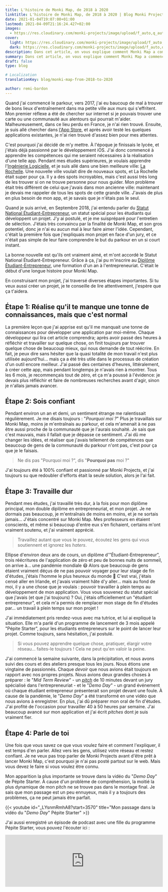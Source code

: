 ```yaml
---
title: L'histoire de Monki Map, de 2018 à 2020
linktitle: L'histoire de Monki Map, de 2018 à 2020 | Blog Monki Projects
date: 2021-01-04T19:07:00+01:00
lastmod: 2021-04-09T21:16:24.427+02:00
images:
  - https://res.cloudinary.com/monki-projects/image/upload/f_auto,q_auto,dpr_auto,w_auto/v1617994923/website/fr/uploads/articles/monki-map-de-2018-a-2020/cover-light
cover:
  light: https://res.cloudinary.com/monki-projects/image/upload/f_auto,q_auto,dpr_auto,w_auto/v1617994923/website/fr/uploads/articles/monki-map-de-2018-a-2020/cover-light
  dark: https://res.cloudinary.com/monki-projects/image/upload/f_auto,q_auto,dpr_auto,w_auto/v1617994923/website/fr/uploads/articles/monki-map-de-2018-a-2020/cover-dark
description: Dans cet article, on vous explique comment Monki Map a commencé, et comment on en est arrivé là. On vous dit aussi les bons et mauvais moments que l'on a dû traverser.
summary: Dans cet article, on vous explique comment Monki Map a commencé, et comment on en est arrivé là. On vous dit aussi les bons et mauvais moments que l'on a dû traverser.
draft: false
type: blog

# Localization
translationKey: blog/monki-map-from-2018-to-2020

author: remi-bardon
---
```


Quand j'ai commencé le parkour, vers 2017, j'ai eu baucoup de mal à trouver de bons lieux d'entraînement dans ma petite ville aux murs qui s'effritent. Mon premier réflexe a été de chercher sur internet si je pouvais trouver une carte ou une communauté aux alentours qui pourrait m'aider. Malheureusement, dans ce lieu perdu en France, je n'ai rien trouvé. Ensuite, je suis allé chercher dans [l'App Store](https://www.apple.com/fr/app-store/), et après avoir testé les quelques applications existantes, je n'ai rien trouvé d'assez bien pour mes attentes.

C'est pourquoi j'ai décidé de m'y mettre. À l'époque je finissais le lycée, et j'étais déjà passionné par le développement iOS. J'ai donc commencé à apprendre les compétences qui me seraient nécessaires à la réalisation d'une telle app. Pendant mes études supérieures, je voulais apprendre l'[Ingénierie Logicielle](https://fr.wikipedia.org/wiki/Génie_logiciel), et je suis allé dans une bien meilleure ville: [La Rochelle](https://goo.gl/maps/XuttxvPnTYuBwHkG7). Une nouvelle ville voulait dire de nouveaux spots, et La Rochelle était super pour ça. Il y a des spots incroyables, mais c'est aussi très long de les trouver si on ne trouve personne pour nous guider. Mon problème était très différent de celui que j'avais dans mon ancienne ville: maintenant je devais me rappeler de tous les spots de cette grande ville. J'avais de plus en plus besoin de mon app, et je savais que je n'étais pas le seul.

Quand je suis arrivé, en Septembre 2018, j'ai entendu parler du [Statut National Étudiant-Entrepreneur](https://www.service-public.fr/particuliers/vosdroits/F32313), un statut spécial pour les étudiants qui développent un projet. J'y ai postulé, et je me suispréparé pour l'entretien de sélection. J'étais très convaincu par la finalité de Monki Map, et son gros potentiel, donc je n'ai eu aucun mal à leur faire aimer l'idée. Cependant, c'était la première fois que j'expliquais mon projet en face d'un jury, et ce n'était pas simple de leur faire comprendre le but du parkour en un si court instant.

La bonne nouvelle est qu'ils ont vraiment aimé, et m'ont accordé le Statut National Étudiant-Entrepreneur. Grâce à ça, j'ai pu m'inscrire au [Diplôme Étudiant-Entrepreneur](https://www.gouvernement.fr/le-statut-national-etudiant-entrepreneur), une formation d'un an à l'entrepreneuriat. C'était le début d'une longue histoire pour Monki Map.

En construisant mon projet, j'ai traversé diverses étapes importantes. Si tu veux aussi créer un projet, je te conseille de lire attentivement, j'espère que ça t'aidera.

## Étape 1: Réalise qu'il te manque une tonne de connaissances, mais que c'est normal

La première leçon que j'ai apprise est qu'il me manquait une tonne de connaissances pour développer une application par moi-même. Chaque développeur qui lira cet article comprendra; après avoir passé des heures à réfléchir et travailler sur quelque chose, on finit toujours par trouver quelque chose de beaucoup mieux, qui nous demande de tout réécrire. En fait, je peux dire sans hésiter que la quasi totalité de mon travail n'est plus utilisée aujourd'hui… mais ça a été très utile dans le processus de création d'un outil encore meilleur. J'ai passé des centaines d'heures, littéralement, à créer cette app, mais pendant longtemps je n'avais rien à montrer. Tous les 6 mois, je recommençais tout de zéro, et ça m'a poussé à l'évidence: je devais plus réfléchir et faire de nombreuses recherches avant d'agir, sinon je n'allais jamais avancer.

## Étape 2: Sois confiant

Pendant environ un an et demi, un sentiment étrange me ralentissait régulièrement. Je me disais toujours : "*Pourquoi moi ?*" Plus je travaillais sur Monki Map, moins je m'entraînais au parkour, et cela m'amenait à ne pas être aussi proche de la communauté que je l'aurais souhaité. Je sais que c'est mauvais, mais il fallait que je dépasse ce sentiment. J'ai dû me changer les idées, et réaliser que j'avais tellement de compétences que beaucoup de gens de la communauté du parkour n'ont pas, c'est pour ça que je le faisais.

> Ne dis pas "Pourquoi moi ?", dis "**Pourquoi pas** moi ?"

J'ai toujours été à 100% confiant et passionné par Monki Projects, et j'ai toujours su que redoubler d'efforts était la seule solution, alors je l'ai fait.

## Étape 3: Travaille dur

Pendant mes études, j'ai travaillé très dur, à la fois pour mon diplôme principal, mon double diplôme en entrepreneuriat, et mon projet. Je ne dormais pas beaucoup, je m'entraînais de moins en moins, et je ne sortais jamais… J'étais concentré sur Monki Map. Mes professeurs en étaient conscients, et même si beaucoup d'entre eux s'en fichaient, certains m'ont vraiment soutenu, et j'ai vraiment apprécié.

> Travaillez autant que vous le pouvez, écoutez les gens qui vous soutiennent et ignorez les *haters*.

Ellipse d'environ deux ans de cours, un diplôme d'"Étudiant-Entrepreneur", trois réécritures de l'application de zéro et peu de bonnes nuits de sommeil, on arrive à… une pandémie mondiale 😷 Alors que beaucoup de gens étaient vraiment déçus de ne pas pouvoir voyager pour leur stage de fin d'études, j'étais l'homme le plus heureux du monde 🤩 C'est vrai, j'étais censé aller en Irlande, et j'avais vraiment hâte d'y aller… mais au fond de moi, il y a une chose que je voulais : pouvoir travailler à plein temps au développement de mon application. Vous vous souvenez du statut spécial que j'avais (et que j'ai toujours) ? Oui, j'étais officiellement un "étudiant entrepreneur", et cela m'a permis de remplacer mon stage de fin d'études par… un travail à plein temps sur mon projet !

J'ai immédiatement pris rendez-vous avec ma tutrice, et lui ai expliqué la situation. Elle m'a parlé d'un programme de lancement de 3 mois appelé "Pépite Starter", pour les étudiants entrepreneurs sur le point de lancer leur projet. Comme toujours, sans hésitation, j'ai postulé.

> Si vous pouvez apprendre quelque chose, pratiquer, élargir votre réseau… faites-le toujours ! Cela ne peut qu'en valoir la peine.

J'ai commencé la semaine suivante, dans la précipitation, et nous avons suivi des cours et des ateliers presque tous les jours. Nous étions une vingtaine de passionnés. Chaque *devoir* que nous avions était toujours en rapport avec nos propres projets. Nous avions deux grandes choses à préparer : le "*Mid Term Review*" - un [*pitch*](https://fr.wikipedia.org/wiki/Elevator_pitch) de 10 minutes devant un jury spécialisé dans l'entrepreneuriat - et le "*Demo Day*" - un grand événement où chaque étudiant entrepreneur présenterait son projet devant une foule. À cause de la pandémie, le "*Demo Day*" a été transformé en une vidéo que nous avions à enregistrer. En plus, j'ai dû préparer mon oral de fin d'études. J'ai profité de l'occasion pour travailler 40 à 50 heures par semaine. J'ai beaucoup avancé sur mon application et j'ai écrit *pitches* dont je suis vraiment fier.

## Étape 4: Parle de toi

Une fois que vous savez ce que vous voulez faire et comment l'expliquer, il est temps d'en parler. Allez vers les gens, utilisez votre réseau et restez confiant. Je ne veux pas trop parler de Monki Projects avant d'être prêt à lancer Monki Map, c'est pourquoi je n'ai pas posté partout sur le web. Mais vous devez le faire si vous voulez être connu.

Mon apparition la plus importante se trouve dans la vidéo du "*Demo Day*" de Pépite Starter. À cause d'un problème de compréhension, la moitié la plus dynamique de mon pitch ne se trouve pas dans le montage final. Je sais que mon passage est un peu ennuyeux, mais il y a toujours des problèmes, ça ne peut jamais être parfait.

{{< youtube id="_LYsnmRmhA8?start=3570" title="Mon passage dans la vidéo du \"*Demo Day*\" Pépite Starter" >}}

J'ai aussi enregistré un épisode de podcast avec une fille du programme Pépite Starter, vous pouvez l'écouter ici :

<iframe width="100%" height="166" scrolling="no" frameborder="no" allow="autoplay" src="https://w.soundcloud.com/player/?url=https%3A//api.soundcloud.com/tracks/815747719&color=%23ff5500&auto_play=false&hide_related=true&show_comments=true&show_user=true&show_reposts=false&show_teaser=true"></iframe>
